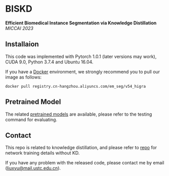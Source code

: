 # BISKD
**Efficient Biomedical Instance Segmentation via Knowledge Distillation**
*MICCAI 2023*

## Installaion
This code was implemented with Pytorch 1.0.1 (later versions may work), CUDA 9.0, Python 3.7.4 and Ubuntu 16.04. 

If you have a [Docker](https://www.docker.com/) environment, we strongly recommend you to pull our image as follows:

```shell
docker pull registry.cn-hangzhou.aliyuncs.com/em_seg/v54_higra
```
## Pretrained Model
The related [pretrained models](https://drive.google.com/drive/folders/1XigH3QVA1lVBcJUllcEpYonYACANisQB) are available, please refer to the testing command for evaluating.


## Contact
This repo is related to knowledge distillation, and please refer to [repo](https://github.com/weih527/Pixel-Embedded-Affinity) for network training details without KD. 

If you have any problem with the released code, please contact me by email (liuxyu@mail.ustc.edu.cn).
